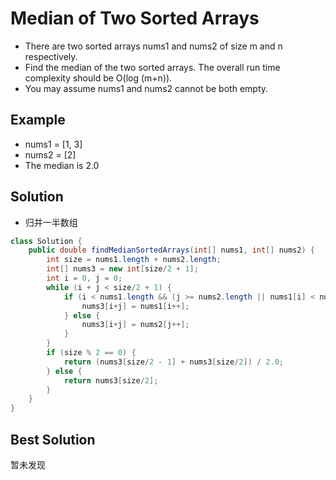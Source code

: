 # Median of Two Sorted Arrays

- There are two sorted arrays nums1 and nums2 of size m and n respectively.
- Find the median of the two sorted arrays. The overall run time complexity should be O(log (m+n)).
- You may assume nums1 and nums2 cannot be both empty.

## Example
- nums1 = [1, 3]
- nums2 = [2]
- The median is 2.0

## Solution

- 归并一半数组
```java
class Solution {
    public double findMedianSortedArrays(int[] nums1, int[] nums2) {
        int size = nums1.length + nums2.length;
        int[] nums3 = new int[size/2 + 1];
        int i = 0, j = 0;
        while (i + j < size/2 + 1) {
            if (i < nums1.length && (j >= nums2.length || nums1[i] < nums2[j])) {
                nums3[i+j] = nums1[i++];
            } else {
                nums3[i+j] = nums2[j++];
            }
        }
        if (size % 2 == 0) {
            return (nums3[size/2 - 1] + nums3[size/2]) / 2.0;
        } else {
            return nums3[size/2];
        }
    }
}
```

## Best Solution

暂未发现